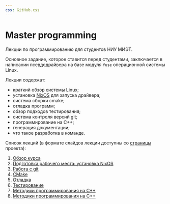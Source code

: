 ```yaml
---
css: GitHub.css
---
```


# Master programming

Лекции по программированию для студентов НИУ МИЭТ.

Основное задание, которое ставится перед студентами, заключается в написании псевдодрайвера на
базе модуля `fuse` операционной системы Linux.

Лекции содержат:

* краткий обзор системы Linux;
* установка [NixOS](https://nixos.org) для запуска драйвера;
* система сборки cmake;
* отладка программ;
* обзор подходов тестирования;
* система контроля версий git;
* программирование на C++;
* генерация документации;
* что такое разработка в команде.

Список лекций (в формате слайдов лекции доступны со [страницы](https://cvlabmiet.github.io/master-programming) проекта):

1. [Обзор курса](lecture-1.md)
1. [Подготовка рабочего места: установка NixOS](lecture-2.md)
1. [Работа с git](lecture-3.md)
1. [CMake](lecture-4.md)
1. [Отладка](lecture-5.md)
1. [Тестирование](lecture-6.md)
1. [Методики программирования на C++](lecture-7.md)
1. [Методики программирования на C++](lecture-8.md)
